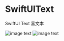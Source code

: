 # SwiftUIText
SwiftUI  Text 富文本


![image text](https://github.com/zhaoquntao/SwiftUIText/tree/main/Image/1.png)
![image text](https://github.com/zhaoquntao/SwiftUIText/tree/main/Image/2.png)
